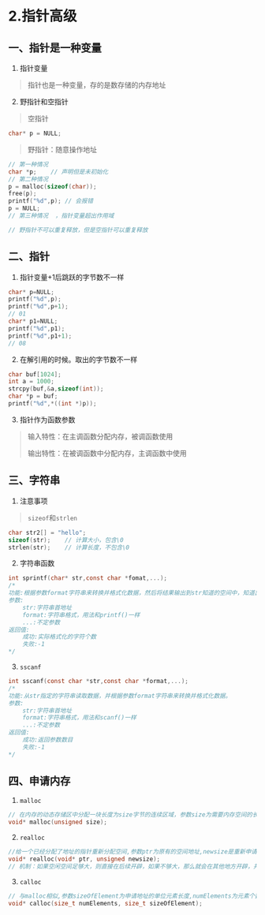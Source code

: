 # 2.指针高级

## 一、指针是一种变量

1. 指针变量

> 指针也是一种变量，存的是数存储的内存地址

2. 野指针和空指针

> 空指针

```C
char* p = NULL;
```

> 野指针：随意操作地址

```c
// 第一种情况
char *p;	// 声明但是未初始化
// 第二种情况
p = malloc(sizeof(char));
free(p);
printf("%d",p);	// 会报错
p = NULL;
// 第三种情况  ，指针变量超出作用域

// 野指针不可以重复释放，但是空指针可以重复释放
```



## 二、指针

1. 指针变量+1后跳跃的字节数不一样

```c
char* p=NULL;
printf("%d",p);
printf("%d",p+1);
// 01
char* p1=NULL;
printf("%d",p1);
printf("%d",p1+1);
// 08
```

2. 在解引用的时候。取出的字节数不一样

```c
char buf[1024];
int a = 1000;
strcpy(buf,&a,sizeof(int));
char *p = buf;
printf("%d",*((int *)p));
```

3. 指针作为函数参数

> 输入特性：在主调函数分配内存，被调函数使用
>
> 输出特性：在被调函数中分配内存，主调函数中使用

## 三、字符串

1. 注意事项

> `sizeof`和`strlen`

```c
char str2[] = "hello";
sizeof(str);	// 计算大小，包含\0
strlen(str);	// 计算长度，不包含\0
```

2. 字符串函数

```c
int sprintf(char* str,const char *fomat,...);
/*
功能:根据参数format字符串来转换并格式化数据，然后将结果输出到str知道的空间中，知道出现字符串'\0'为止。
参数:
	str:字符串首地址
	format:字符串格式，用法和printf()一样
	...:不定参数
返回值:
	成功:实际格式化的字符个数
	失败:-1
*/
```

3. `sscanf`

```c
int sscanf(const char *str,const char *format,...);
/*
功能:从str指定的字符串读取数据，并根据参数format字符串来转换并格式化数据。
参数:
	str:字符串首地址
	format:字符串格式，用法和scanf()一样
	...:不定参数
返回值:
	成功:返回参数数目
	失败:-1
*/
```



## 四、申请内存

1. `malloc`

```c
// 在内存的动态存储区中分配一块长度为size字节的连续区域，参数size为需要内存空间的长度，返回该区域的首地址
void* malloc(unsigned size);
```



2. `realloc`

```c
//给一个已经分配了地址的指针重新分配空间,参数ptr为原有的空间地址,newsize是重新申请的地址长度.
void* realloc(void* ptr, unsigned newsize); 
// 机制：如果空闲空间足够大，则直接在后续开辟，如果不够大，那么就会在其他地方开辟，并拷贝原数据，释放原有空间
```



3. `calloc`

```c
// 与malloc相似,参数sizeOfElement为申请地址的单位元素长度,numElements为元素个数，即在内存中申请numElements*sizeOfElement字节大小的连续地址空间.
void* calloc(size_t numElements, size_t sizeOfElement); 
```

